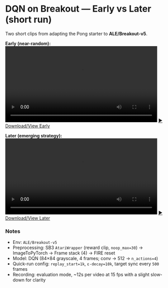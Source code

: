 # DQN on Breakout — Early vs Later (short run)

Two short clips from adapting the Pong starter to **ALE/Breakout-v5**.

**Early (near-random):**  
<video src="videos/early_breakout.mp4" controls width="480"></video>
[▶ Download/View Early](videos/early_breakout.mp4)  

**Later (emerging strategy):**  
<video src="videos/later_breakout.mp4" controls width="480"></video>
[▶ Download/View Later](videos/later_breakout.mp4)

### Notes
- Env: `ALE/Breakout-v5`
- Preprocessing: SB3 `AtariWrapper` (reward clip, `noop_max=30`) → ImageToPyTorch → Frame stack (4) → FIRE reset  
- Model: DQN (84×84 grayscale, 4 frames; conv → 512 → `n_actions=4`)
- Quick-run config: `replay_start=1k`, `ε-decay=10k`, target sync every `500` frames
- Recording: evaluation mode, ~12s per video at 15 fps with a slight slow-down for clarity
